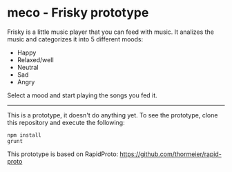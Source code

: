 meco - Frisky prototype
=

Frisky is a little music player that you can feed with music. It analizes the music and categorizes it into 5 different moods:
 
 * Happy
 * Relaxed/well
 * Neutral
 * Sad
 * Angry
 
Select a mood and start playing the songs you fed it.

---

This is a prototype, it doesn't do anything yet. To see the prototype, clone this repository and execute the following:

    npm install
    grunt
    
This prototype is based on RapidProto: https://github.com/thormeier/rapid-proto
